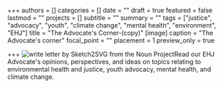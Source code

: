 +++
authors = []
categories = []
date = ""
draft = true
featured = false
lastmod = ""
projects = []
subtitle = ""
summary = ""
tags = ["justice", "advocacy", "youth", "climate change", "mental health", "environment", "EHJ"]
title = "The Advocate's Corner-(copy)"
[image]
caption = "The Advocate's corner"
focal_point = ""
placement = 1
preview_only = true

+++
![](/uploads/the-advocates-corner.png "write letter by Sketch2SVG from the Noun Project")Read our EHJ Advocate's opinions, perspectives, and ideas on topics relating to environmental health and justice, youth advocacy, mental health, and climate change.
